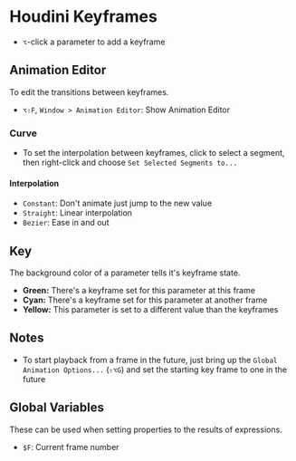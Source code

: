 # Houdini Keyframes

- `⌥`-click a parameter to add a keyframe

## Animation Editor

To edit the transitions between keyframes.

- `⌥⇧F`, `Window > Animation Editor`: Show Animation Editor

### Curve

- To set the interpolation between keyframes, click to select a segment, then right-click and choose `Set Selected Segments to...`

#### Interpolation

- `Constant`: Don't animate just jump to the new value
- `Straight`: Linear interpolation
- `Bezier`: Ease in and out

## Key

The background color of a parameter tells it's keyframe state.

- **Green:** There's a keyframe set for this parameter at this frame
- **Cyan:** There's a keyframe set for this parameter at another frame
- **Yellow:** This parameter is set to a different value than the keyframes

## Notes

- To start playback from a frame in the future, just bring up the `Global Animation Options...` (`⇧⌥G`) and set the starting key frame to one in the future

## Global Variables

These can be used when setting properties to the results of expressions.

- `$F`: Current frame number
